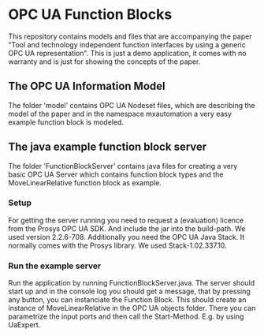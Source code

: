 # OPC UA Function Blocks
This repository contains models and files that are accompanying the paper "Tool and technology independent function interfaces by using a generic OPC UA representation". 
This is just a demo application, it comes with no warranty and is just for showing the concepts of the paper.

## The OPC UA Information Model
The folder 'model' contains OPC UA Nodeset files, which are describing the model of the paper and in the namespace mxautomation a very easy example function block is modeled.

## The java example function block server
The folder 'FunctionBlockServer' contains java files for creating a very basic OPC UA Server which contains function block types and the MoveLinearRelative function block as example.

### Setup
For getting the server running you need to request a (evaluation) licence from the Prosys OPC UA SDK. And include the jar into the build-path. We used version 2.2.6-708. 
Additionally you need the OPC UA Java Stack. It normally comes with the Prosys library. We used Stack-1.02.337.10.

### Run the example server
Run the application by running FunctionBlockServer.java. 
The server should start up and in the console log you should get a message, that by pressing any button, you can instanciate the Function Block. This should create an instance
of MoveLinearRelative in the OPC UA objects folder. There you can parametrize the input ports and then call the Start-Method. E.g. by using UaExpert.